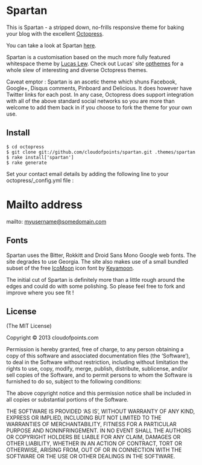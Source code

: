 Spartan
==========
This is Spartan - a stripped down, no-frills responsive theme for baking your blog with the excellent [Octopress](http://otcopress.org). 

You can take a look at Spartan [here](http://cloudofpoints.com).

Spartan is a customisation based on the much more fully featured whitespace theme by [Lucas Lew](https://github.com/lucaslew). Check out Lucas' site [opthemes](http://opthemes.com) for a whole slew of interesting and diverse Octopress themes.

Caveat emptor : Spartan is an ascetic theme which shuns Facebook, Google+, Disqus comments, Pinboard and Delicious. It does however have Twitter links for each post. In any case, Octopress does support integration with all of the above standard social networks so you are more than welcome to add them back in if you choose to fork the theme for your own use.

Install
-------
    $ cd octopress
    $ git clone git://github.com/cloudofpoints/spartan.git .themes/spartan
    $ rake install['spartan']
    $ rake generate

Set your contact email details by adding the following line to your octopress/_config.yml file :

# Mailto address
mailto: myusername@somedomain.com

Fonts
---------------------
Spartan uses the Bitter, Rokkitt and Droid Sans Mono Google web fonts. The site degrades to use Georgia. The site also makes use of a small bundled subset of the free [IcoMoon](http://icomoon.io) icon font by [Keyamoon](https://twitter.com/keyamoon).

The initial cut of Spartan is definitely more than a little rough around the edges and could do with some polishing. So please feel free to fork and improve where you see fit !

License
-------
(The MIT License)

Copyright © 2013 cloudofpoints.com

Permission is hereby granted, free of charge, to any person obtaining a copy of this software and associated documentation files (the ‘Software’), to deal in the Software without restriction, including without limitation the rights to use, copy, modify, merge, publish, distribute, sublicense, and/or sell copies of the Software, and to permit persons to whom the Software is furnished to do so, subject to the following conditions:

The above copyright notice and this permission notice shall be included in all copies or substantial portions of the Software.

THE SOFTWARE IS PROVIDED ‘AS IS’, WITHOUT WARRANTY OF ANY KIND, EXPRESS OR IMPLIED, INCLUDING BUT NOT LIMITED TO THE WARRANTIES OF MERCHANTABILITY, FITNESS FOR A PARTICULAR PURPOSE AND NONINFRINGEMENT. IN NO EVENT SHALL THE AUTHORS OR COPYRIGHT HOLDERS BE LIABLE FOR ANY CLAIM, DAMAGES OR OTHER LIABILITY, WHETHER IN AN ACTION OF CONTRACT, TORT OR OTHERWISE, ARISING FROM, OUT OF OR IN CONNECTION WITH THE SOFTWARE OR THE USE OR OTHER DEALINGS IN THE SOFTWARE.